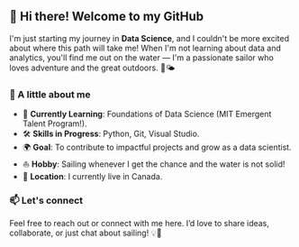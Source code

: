 ## 👋 Hi there! Welcome to my GitHub

I'm just starting my journey in **Data Science**,
and I couldn't be more excited about where this path will take me!
When I'm not learning about data and analytics, you'll find me out on the water
— I'm a passionate sailor who loves adventure and the great outdoors. 🌊🌤️

### 🌟 A little about me

- 🌱 **Currently Learning**: Foundations of Data Science
(MIT Emergent Talent Program!).
- 🛠️ **Skills in Progress**: Python, Git, Visual Studio.
- 🌍 **Goal**: To contribute to impactful projects and grow
as a data scientist.
- ⛵ **Hobby**: Sailing whenever I get the chance and the water is not solid!
- 🏡 **Location**: I currently live in Canada.

### 📫 Let's connect

Feel free to reach out or connect with me here.
I’d love to share ideas, collaborate, or just chat about sailing! 💡💬
